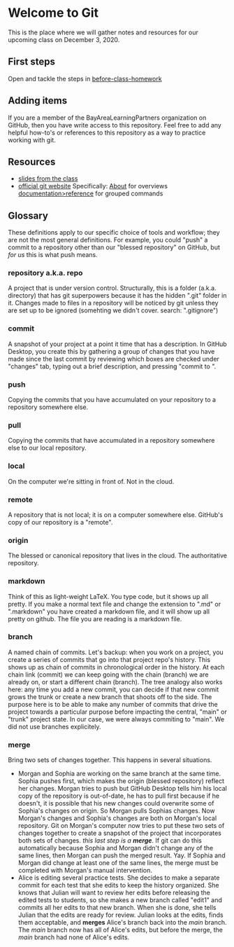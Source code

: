 # Welcome to Git
This is the place where we will gather notes and resources for our upcoming class on December 3, 2020. 

## First steps
Open and tackle the steps in [before-class-homework](/before-class-homework)

## Adding items
If you are a member of the BayAreaLearningPartners organization on GitHub, then you have write access to this repository.  Feel free to add any helpful how-to's or references to this repository as a way to practice working with git. 

## Resources
- [slides from the class](https://docs.google.com/presentation/d/1bobeHLI44tpOqjjM6nmbCGqrDCykj5S21xZR0Rv3ttk/edit?usp=sharing)
- [official git website](https://git-scm.com)  Specifically: [About](https://git-scm.com/about) for overviews [documentation>reference](https://git-scm.com/docs/) for grouped commands

## Glossary
These definitions apply to our specific choice of tools and workflow; they are not the most general definitions.  For example, you could "push" a commit to a repository other than our "blessed repository" on GitHub, but *for us* this is what push means. 

### repository a.k.a. repo
A project that is under version control.  Structurally, this is a folder (a.k.a. directory) that has git superpowers because it has the hidden ".git" folder in it.  Changes made to files in a repository will be noticed by git unless they are set up to be ignored (somehting we didn't cover. search: ".gitignore") 

### commit
A snapshot of your project at a point it time that has a description.  In GitHub Desktop, you create this by gathering a group of changes that you have made since the last commit by reviewing which boxes are checked under "changes" tab, typing out a brief description, and pressing "commit to <branch>".  
  
### push
Copying the commits that you have accumulated on your repository to a repository somewhere else.  

### pull
Copying the commits that have accumulated in a repository somewhere else to our local repository.  

### local
On the computer we're sitting in front of.  Not in the cloud.

### remote
A repository that is not local; it is on a computer somewhere else.  GitHub's copy of our repository is a "remote". 

### origin
The blessed or canonical repository that lives in the cloud.  The authoritative repository. 

### markdown
Think of this as light-weight LaTeX.  You type code, but it shows up all pretty.  If you make a normal text file and change the extension to ".md" or ".markdown" you have created a markdown file, and it will show up all pretty on github.  The file you are reading is a markdown file. 

### branch
A named chain of commits.  Let's backup: when you work on a project, you create a series of commits that go into that project repo's history.  This shows up as chain of commits in chronological order in the history.  At each chain link (commit) we can keep going with the chain (branch) we are already on, or start a different chain (branch).  The tree analogy also works here: any time you add a new commit, you can decide if that new commit grows the trunk or create a new branch that shoots off to the side.  The purpose here is to be able to make any number of commits that drive the project towards a particular purpose before impacting the central, "main" or "trunk" project state.  In our case, we were always commiting to "main".  We did not use branches explicitely.  

### merge
Bring two sets of changes together.  This happens in several situations.  
- Morgan and Sophia are working on the same branch at the same time.  Sophia pushes first, which makes the origin (blessed repository) reflect her changes.  Morgan tries to push but GitHub Desktop tells him his local copy of the repository is out-of-date, he has to pull first because if he doesn't, it is possible that his new changes could overwrite some of Sophia's changes on origin.  So Morgan pulls Sophias changes.  Now Morgan's changes and Sophia's changes are both on Morgan's local repository.  Git on Morgan's computer now tries to put these two sets of changes together to create a snapshot of the project that incorporates both sets of changes.  *this last step is a __merge__*.  If git can do this automatically because Sophia and Morgan didn't change any of the same lines, then Morgan can push the merged result.  Yay.  If Sophia and Morgan did change at least one of the same lines, the merge must be completed with Morgan's manual intervention.  
- Alice is editing several practice tests.  She decides to make a separate commit for each test that she edits to keep the history organized.  She knows that Julian will want to review her edits before releasing the edited tests to students, so she makes a new branch called "edit1" and commits all her edits to that new branch.  When she is done, she tells Julian that the edits are ready for review.  Julian looks at the edits, finds them acceptable, and **merges** Alice's branch back into the *main* branch.  The *main* branch now has all of Alice's edits, but before the merge, the *main* branch had none of Alice's edits.  
